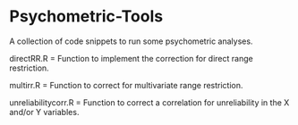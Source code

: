 # Psychometric-Tools
A collection of code snippets to run some psychometric analyses.

directRR.R = Function to implement the correction for direct range restriction.

multirr.R = Function to correct for multivariate range restriction.

unreliabilitycorr.R = Function to correct a correlation for unreliability in the X and/or Y variables.
